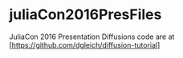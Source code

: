# juliaCon2016PresFiles
JuliaCon 2016 Presentation
Diffusions code are at [https://github.com/dgleich/diffusion-tutorial]
